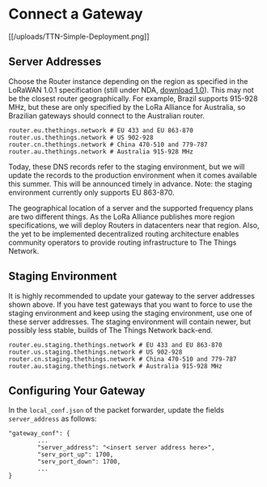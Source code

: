 # Connect a Gateway

[[/uploads/TTN-Simple-Deployment.png]]

## Server Addresses

Choose the Router instance depending on the region as specified in the LoRaWAN 1.0.1 specification (still under NDA, [download 1.0](https://www.lora-alliance.org/portals/0/specs/LoRaWAN%20Specification%201R0.pdf)). This may not be the closest router geographically. For example, Brazil supports 915-928 MHz, but these are only specified by the LoRa Alliance for Australia, so Brazilian gateways should connect to the Australian router.

```
router.eu.thethings.network # EU 433 and EU 863-870
router.us.thethings.network # US 902-928
router.cn.thethings.network # China 470-510 and 779-787
router.au.thethings.network # Australia 915-928 MHz
```

Today, these DNS records refer to the staging environment, but we will update the records to the production environment when it comes available this summer. This will be announced timely in advance. Note: the staging environment currently only supports EU 863-870.

The geographical location of a server and the supported frequency plans are two different things. As the LoRa Alliance publishes more region specifications, we will deploy Routers in datacenters near that region. Also, the yet to be implemented decentralized routing architecture enables community operators to provide routing infrastructure to The Things Network.

## Staging Environment

It is highly recommended to update your gateway to the server addresses shown above. If you have test gateways that you want to force to use the staging environment and keep using the staging environment, use one of these server addresses. The staging environment will contain newer, but possibly less stable, builds of The Things Network back-end.

```
router.eu.staging.thethings.network # EU 433 and EU 863-870
router.us.staging.thethings.network # US 902-928
router.cn.staging.thethings.network # China 470-510 and 779-787
router.au.staging.thethings.network # Australia 915-928 MHz
```

## Configuring Your Gateway

In the `local_conf.json` of the packet forwarder, update the fields `server_address` as follows:

```
"gateway_conf": {
        ...
        "server_address": "<insert server address here>",
        "serv_port_up": 1700,
        "serv_port_down": 1700,
        ...
}
```
